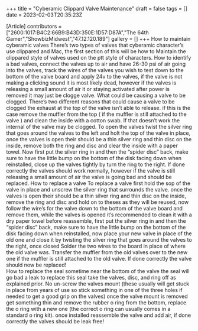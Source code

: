 +++
title = "Cyberamic Clippard Valve Maintenance"
draft = false
tags = []
date = 2023-02-03T20:35:23Z

[Article]
contributors = ["2600:1017:B4C2:66B9:B43D:350E:1D57:D87A","The 64th Gamer","ShowbizMidwest","47.12.120.189"]
gallery = []
+++
How to maintain cyberamic valves
There’s  two types of valves that cyberamic character’s use clippared and Mac, the first section of this will be how to Maintain the clippared style of valves used on the ptt style of characters. 
How to identify a bad valves, connect the valves up to air and have 26-30 psi of air going into the valves, track the wires of the valves you wish to test down to the bottom of the valve board and apply 24v to the valves, if the valve is not making a clicking sound it is most likely dead, however if the valves is releasing a small amount of air it or staying activated after power is removed it may just be clogge valve.
What could be causing a valve to be clogged. 
There’s two different reasons that could cause a valve to be clogged the exhaust at the top of the valve isn’t able to release. if this is the case remove the muffler from the top ( if the muffler is still attached to the valve ) and clean the inside with a cotton swab. If that doesn’t work the internal of the valve may be clogged. To open the valves twist the silver ring that goes around the valves to the left and holt the top of the valve in place, once the valves is open their should be a thin silver ring and thin disc on the inside, remove both the ring and disc and clear the inside with a paper towel. Now first put the silver ring in and then the “spider disc” back, make sure to have the little bump on the bottom of the disk facing down when reinstalled, close up the valves tightly by turn the ring to the right. If done correctly the valves should work normally, however if the valve is still releasing a small amount of air the valve is going bad and should be replaced. 
How to replace a valve
To replace a valve first hold the sop of the valve in place and unscrew the silver ring that surrounds the valve. once the valves is open their should be a thin silver ring and thin disc on the inside, remove the ring and disc and hold on to theses as they will be reused, now follow the wire’s for the valve down to the bottom of the valve board and remove them, while the valves is opened it’s recommended to clean it with a dry paper towel before reassemble, first put the silver ring in and then the “spider disc” back, make sure to have the little bump on the bottom of the disk facing down when reinstalled, now place your new valve in place of the old one and close it by twisting the silver ring that goes around the valves to the right, once closed Solder the two wires to the board in place of where the old valve was. Transfer the muffler from the old valves over to the new one if the muffler is still attached to the old valve. If done correctly the valve should now be replaced!   
How to replace the seal 
sometime near the bottom of the valve the seal will go bad a leak to replace this seal take the valves, disc, and ring off as explained prior. No un-screw the valves mount (these usually will get stuck in place from years of use so stick something in one of the three holes if needed to get a good grip on the valves) once the valve mount is removed get something thin and remove the rubber o ring from the bottom, replace the o ring with a new one (the correct o ring can usually comes in a standard o ring kit). once installed reassemble the valve and add air, if done correctly the valves should be leak free!